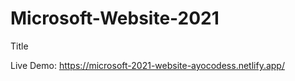 # Microsoft-Website-2021

Title <br>

Live Demo: https://microsoft-2021-website-ayocodess.netlify.app/
